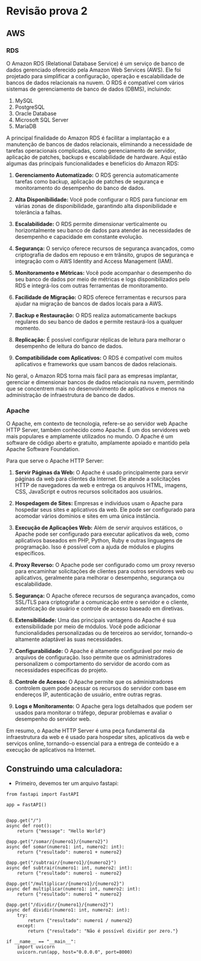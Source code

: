 # Revisão prova 2

## AWS

### RDS

O Amazon RDS (Relational Database Service) é um serviço de banco de dados gerenciado oferecido pela Amazon Web Services (AWS). Ele foi projetado para simplificar a configuração, operação e escalabilidade de bancos de dados relacionais na nuvem. O RDS é compatível com vários sistemas de gerenciamento de banco de dados (DBMS), incluindo:

1. MySQL
2. PostgreSQL
3. Oracle Database
4. Microsoft SQL Server
5. MariaDB

A principal finalidade do Amazon RDS é facilitar a implantação e a manutenção de bancos de dados relacionais, eliminando a necessidade de tarefas operacionais complicadas, como gerenciamento de servidor, aplicação de patches, backups e escalabilidade de hardware. Aqui estão algumas das principais funcionalidades e benefícios do Amazon RDS:

1. **Gerenciamento Automatizado:** O RDS gerencia automaticamente tarefas como backup, aplicação de patches de segurança e monitoramento do desempenho do banco de dados.

2. **Alta Disponibilidade:** Você pode configurar o RDS para funcionar em várias zonas de disponibilidade, garantindo alta disponibilidade e tolerância a falhas.

3. **Escalabilidade:** O RDS permite dimensionar verticalmente ou horizontalmente seu banco de dados para atender às necessidades de desempenho e capacidade em constante evolução.

4. **Segurança:** O serviço oferece recursos de segurança avançados, como criptografia de dados em repouso e em trânsito, grupos de segurança e integração com o AWS Identity and Access Management (IAM).

5. **Monitoramento e Métricas:** Você pode acompanhar o desempenho do seu banco de dados por meio de métricas e logs disponibilizados pelo RDS e integrá-los com outras ferramentas de monitoramento.

6. **Facilidade de Migração:** O RDS oferece ferramentas e recursos para ajudar na migração de bancos de dados locais para a AWS.

7. **Backup e Restauração:** O RDS realiza automaticamente backups regulares do seu banco de dados e permite restaurá-los a qualquer momento.

8. **Replicação:** É possível configurar réplicas de leitura para melhorar o desempenho de leitura do banco de dados.

9. **Compatibilidade com Aplicativos:** O RDS é compatível com muitos aplicativos e frameworks que usam bancos de dados relacionais.

No geral, o Amazon RDS torna mais fácil para as empresas implantar, gerenciar e dimensionar bancos de dados relacionais na nuvem, permitindo que se concentrem mais no desenvolvimento de aplicativos e menos na administração de infraestrutura de banco de dados.

### Apache
O Apache, em contexto de tecnologia, refere-se ao servidor web Apache HTTP Server, também conhecido como Apache. É um dos servidores web mais populares e amplamente utilizados no mundo. O Apache é um software de código aberto e gratuito, amplamente apoiado e mantido pela Apache Software Foundation.

Para que serve o Apache HTTP Server:

1. **Servir Páginas da Web:** O Apache é usado principalmente para servir páginas da web para clientes da Internet. Ele atende a solicitações HTTP de navegadores da web e entrega os arquivos HTML, imagens, CSS, JavaScript e outros recursos solicitados aos usuários.

2. **Hospedagem de Sites:** Empresas e indivíduos usam o Apache para hospedar seus sites e aplicativos da web. Ele pode ser configurado para acomodar vários domínios e sites em uma única instância.

3. **Execução de Aplicações Web:** Além de servir arquivos estáticos, o Apache pode ser configurado para executar aplicativos da web, como aplicativos baseados em PHP, Python, Ruby e outras linguagens de programação. Isso é possível com a ajuda de módulos e plugins específicos.

4. **Proxy Reverso:** O Apache pode ser configurado como um proxy reverso para encaminhar solicitações de clientes para outros servidores web ou aplicativos, geralmente para melhorar o desempenho, segurança ou escalabilidade.

5. **Segurança:** O Apache oferece recursos de segurança avançados, como SSL/TLS para criptografar a comunicação entre o servidor e o cliente, autenticação de usuário e controle de acesso baseado em diretivas.

6. **Extensibilidade:** Uma das principais vantagens do Apache é sua extensibilidade por meio de módulos. Você pode adicionar funcionalidades personalizadas ou de terceiros ao servidor, tornando-o altamente adaptável às suas necessidades.

7. **Configurabilidade:** O Apache é altamente configurável por meio de arquivos de configuração. Isso permite que os administradores personalizem o comportamento do servidor de acordo com as necessidades específicas do projeto.

8. **Controle de Acesso:** O Apache permite que os administradores controlem quem pode acessar os recursos do servidor com base em endereços IP, autenticação de usuário, entre outras regras.

9. **Logs e Monitoramento:** O Apache gera logs detalhados que podem ser usados para monitorar o tráfego, depurar problemas e avaliar o desempenho do servidor web.

Em resumo, o Apache HTTP Server é uma peça fundamental da infraestrutura da web e é usado para hospedar sites, aplicativos da web e serviços online, tornando-o essencial para a entrega de conteúdo e a execução de aplicativos na Internet.


## Construindo uma calculadora:

- Primeiro, devemos ter um arquivo fastapi:

```
from fastapi import FastAPI

app = FastAPI()


@app.get("/")
async def root():
    return {"message": "Hello World"}

@app.get("/somar/{numero1}/{numero2}")
async def somar(numero1: int, numero2: int):
    return {"resultado": numero1 + numero2}

@app.get("/subtrair/{numero1}/{numero2}")
async def subtrair(numero1: int, numero2: int):
    return {"resultado": numero1 - numero2}

@app.get("/multiplicar/{numero1}/{numero2}")
async def multiplicar(numero1: int, numero2: int):
    return {"resultado": numero1 * numero2}

@app.get("/dividir/{numero1}/{numero2}")
async def dividir(numero1: int, numero2: int):
    try:
        return {"resultado": numero1 / numero2}
    except:
        return {"resultado": "Não é possível dividir por zero."}
    
if __name__ == "__main__":
    import uvicorn
    uvicorn.run(app, host="0.0.0.0", port=8000)

```